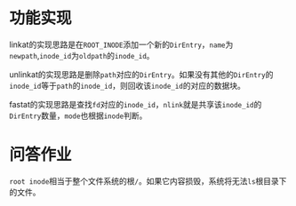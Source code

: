 # 功能实现

linkat的实现思路是在`ROOT_INODE`添加一个新的`DirEntry`，`name`为`newpath`,`inode_id`为`oldpath`的`inode_id`。

unlinkat的实现思路是删除`path`对应的`DirEntry`。如果没有其他的`DirEntry`的`inode_id`等于`path`的`inode_id`，则回收该`inode_id`的对应的数据块。

fastat的实现思路是查找`fd`对应的`inode_id`，`nlink`就是共享该`inode_id`的`DirEntry`数量，`mode`也根据`inode`判断。

# 问答作业

`root inode`相当于整个文件系统的根`/`。如果它内容损毁，系统将无法`ls`根目录下的文件。